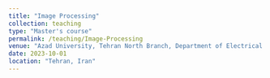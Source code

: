 ```yaml
---
title: "Image Processing"
collection: teaching
type: "Master's course"
permalink: /teaching/Image-Processing
venue: "Azad University, Tehran North Branch, Department of Electrical and Computer Science"
date: 2023-10-01
location: "Tehran, Iran"
---
```



